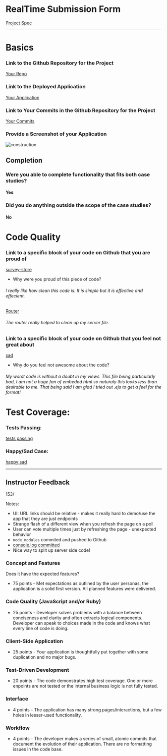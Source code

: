 # RealTime Submission Form
[Project Spec](https://github.com/turingschool/curriculum/blob/master/source/projects/real_time.markdown)

------

# Basics

### Link to the Github Repository for the Project
[Your Repo](https://github.com/Jlawlzz/real-time)

### Link to the Deployed Application
[Your Application](https://mighty-wildwood-59336.herokuapp.com/)

### Link to Your Commits in the Github Repository for the Project
[Your Commits](https://github.com/Jlawlzz/real-time/commits/master)

### Provide a Screenshot of your Application
![construction](http://i.imgur.com/UT5LCnI.png)

## Completion

### Were you able to complete functionality that fits both case studies?
#### Yes

### Did you do anything outside the scope of the case studies?
#### No

# Code Quality

### Link to a specific block of your code on Github that you are proud of

[survey-store](https://github.com/Jlawlzz/real-time/blob/master/src/survey-store.js)

* Why were you proud of this piece of code?

###### I really like how clean this code is. It is simple but it is effective and effecient.

[Router](https://github.com/Jlawlzz/real-time/blob/master/src/path-router.js)

###### The router really helped to clean up my server file.

### Link to a specific block of your code on Github that you feel not great about

[sad](https://github.com/Jlawlzz/real-time/blob/master/views/render-survey-public.ejs)

* Why do you feel not awesome about the code?

###### My worst code is without a doubt in my views. This file being particularly bad, I am not a huge fan of embeded html so naturaly this looks less than desirable to me. That being said I am glad I tried out .ejs to get a feel for the format!

# Test Coverage:

### Tests Passing:
[tests passing](http://i.imgur.com/CYpuK7u.png)

### Happy/Sad Case:
[happy sad](http://i.imgur.com/jiFDzAc.png)

-----

## Instructor Feedback

153/

Notes: 

- UI: URL links should be relative - makes it really hard to demo/use the app that they are just endpoints
- Strange flash of a different view when you refresh the page on a poll
- User can vote multiple times just by refreshing the page - unexpected behavior
- `node_modules` commited and pushed to Github
- [console.log committed](https://github.com/Jlawlzz/real-time/blob/master/public/survey-create.js#L16)
- Nice way to split up server side code!

### Concept and Features

Does it have the expected features?

* 75 points - Met expectations as outlined by the user personas, the application is a solid first version. All planned features were delivered.

### Code Quality (JavaScript and/or Ruby)

* 25 points - Developer solves problems with a balance between conciseness and clarity and often extracts logical components. Developer can speak to choices made in the code and knows what every line of code is doing.

### Client-Side Application

* 25 points - Your application is thoughtfully put together with some duplication and no major bugs.

### Test-Driven Development

* 20 points - The code demonstrates high test coverage. One or more enpoints are not tested or the internal business logic is not fully tested.

### Interface

* 4 points - The application has many strong pages/interactions, but a few holes in lesser-used functionality.

### Workflow

* 4 points - The developer makes a series of small, atomic commits that document the evolution of their application. There are no formatting issues in the code base.
